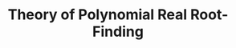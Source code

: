 ---
title: "Theory of Polynomial Real Root-Finding"
summary: "Posts concerning the theory of finding real roots of univariate real polynomials"
weight: 100
hideMeta: true
---
